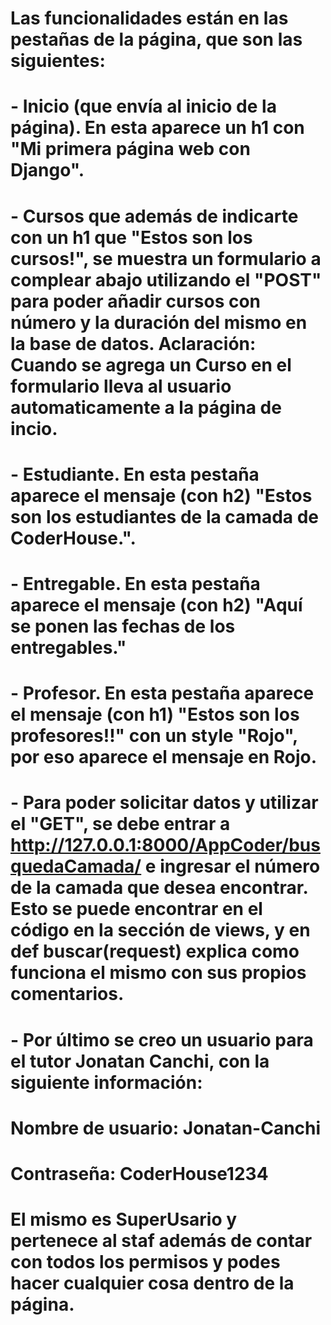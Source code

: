 # Las funcionalidades están en las pestañas de la página, que son las siguientes:
# - Inicio (que envía al inicio de la página). En esta aparece un h1 con "Mi primera página web con Django".
# - Cursos que además de indicarte con un h1 que "Estos son los cursos!", se muestra un formulario a complear abajo utilizando el "POST" para poder añadir cursos con número y la duración del mismo en la base de datos. Aclaración: Cuando se agrega un Curso en el formulario lleva al usuario automaticamente a la página de incio.
# - Estudiante. En esta pestaña aparece el mensaje (con h2) "Estos son los estudiantes de la camada de CoderHouse.".
# - Entregable. En esta pestaña aparece el mensaje (con h2) "Aquí se ponen las fechas de los entregables."
# - Profesor. En esta pestaña aparece el mensaje (con h1) "Estos son los profesores!!" con un style "Rojo", por eso aparece el mensaje en Rojo.
# - Para poder solicitar datos y utilizar el "GET", se debe entrar a http://127.0.0.1:8000/AppCoder/busquedaCamada/ e ingresar el número de la camada que desea encontrar. Esto se puede encontrar en el código en la sección de views, y en def buscar(request) explica como funciona el mismo con sus propios comentarios.
# - Por último se creo un usuario para el tutor Jonatan Canchi, con la siguiente información:
# Nombre de usuario: Jonatan-Canchi
# Contraseña: CoderHouse1234
# El mismo es SuperUsario y pertenece al staf además de contar con todos los permisos y podes hacer cualquier cosa dentro de la página.
